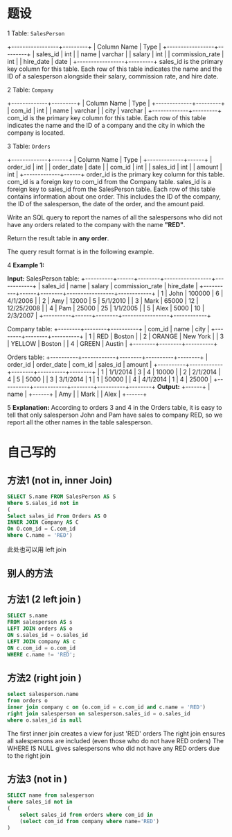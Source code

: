 # 题设

1 Table: `SalesPerson`

+-----------------+---------+
| Column Name     | Type    |
+-----------------+---------+
| sales_id        | int     |
| name            | varchar |
| salary          | int     |
| commission_rate | int     |
| hire_date       | date    |
+-----------------+---------+
sales_id is the primary key column for this table.
Each row of this table indicates the name and the ID of a salesperson alongside their salary, commission rate, and hire date.   

2 Table: `Company`

+-------------+---------+
| Column Name | Type    |
+-------------+---------+
| com_id      | int     |
| name        | varchar |
| city        | varchar |
+-------------+---------+
com_id is the primary key column for this table.
Each row of this table indicates the name and the ID of a company and the city in which the company is located.

3 Table: `Orders`

+-------------+------+
| Column Name | Type |
+-------------+------+
| order_id    | int  |
| order_date  | date |
| com_id      | int  |
| sales_id    | int  |
| amount      | int  |
+-------------+------+
order_id is the primary key column for this table.
com_id is a foreign key to com_id from the Company table.
sales_id is a foreign key to sales_id from the SalesPerson table.
Each row of this table contains information about one order. This includes the ID of the company, the ID of the salesperson, the date of the order, and the amount paid.

Write an SQL query to report the names of all the salespersons who did not have any orders related to the company with the name **"RED"**.

Return the result table in **any order**.

The query result format is in the following example.

4 **Example 1:**

**Input:** 
SalesPerson table:
+----------+------+--------+-----------------+------------+
| sales_id | name | salary | commission_rate | hire_date  |
+----------+------+--------+-----------------+------------+
| 1        | John | 100000 | 6               | 4/1/2006   |
| 2        | Amy  | 12000  | 5               | 5/1/2010   |
| 3        | Mark | 65000  | 12              | 12/25/2008 |
| 4        | Pam  | 25000  | 25              | 1/1/2005   |
| 5        | Alex | 5000   | 10              | 2/3/2007   |
+----------+------+--------+-----------------+------------+

Company table:
+--------+--------+----------+
| com_id | name   | city     |
+--------+--------+----------+
| 1      | RED    | Boston   |
| 2      | ORANGE | New York |
| 3      | YELLOW | Boston   |
| 4      | GREEN  | Austin   |
+--------+--------+----------+

Orders table:
+----------+------------+--------+----------+--------+
| order_id | order_date | com_id | sales_id | amount |
+----------+------------+--------+----------+--------+
| 1        | 1/1/2014   | 3      | 4        | 10000  |
| 2        | 2/1/2014   | 4      | 5        | 5000   |
| 3        | 3/1/2014   | 1      | 1        | 50000  |
| 4        | 4/1/2014   | 1      | 4        | 25000  |
+----------+------------+--------+----------+--------+
**Output:** 
+------+
| name |
+------+
| Amy  |
| Mark |
| Alex |
+------+

5 **Explanation:** 
According to orders 3 and 4 in the Orders table, it is easy to tell that only salesperson John and Pam have sales to company RED, so we report all the other names in the table salesperson.

# 自己写的

## 方法1 (not in, inner Join)

```sql
SELECT S.name FROM SalesPerson AS S
Where S.sales_id not in 
(
Select sales_id From Orders AS O  
INNER JOIN Company AS C 
On O.com_id = C.com_id 
Where C.name = 'RED')
```

此处也可以用 left join 

## 别人的方法

## 方法1 (2 left join )

```sql
SELECT s.name
FROM salesperson AS s
LEFT JOIN orders AS o
ON s.sales_id = o.sales_id
LEFT JOIN company AS c
ON c.com_id = o.com_id
WHERE c.name != 'RED';
```

## 方法2 (right join )

```sql
select salesperson.name
from orders o 
inner join company c on (o.com_id = c.com_id and c.name = 'RED')
right join salesperson on salesperson.sales_id = o.sales_id
where o.sales_id is null
```

The first inner join creates a view for just 'RED' orders
The right join ensures all salespersons are included (even those who do not have RED orders)
The WHERE IS NULL gives salespersons who did not have any RED orders due to the right join

## 方法3 (not in )

```sql
SELECT name from salesperson
where sales_id not in 
(
    select sales_id from orders where com_id in 
    (select com_id from company where name='RED')
)
```
